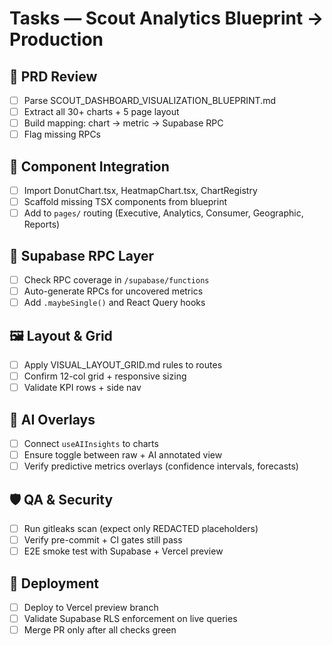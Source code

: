 # Tasks — Scout Analytics Blueprint → Production

## 📄 PRD Review
- [ ] Parse SCOUT_DASHBOARD_VISUALIZATION_BLUEPRINT.md
- [ ] Extract all 30+ charts + 5 page layout
- [ ] Build mapping: chart → metric → Supabase RPC
- [ ] Flag missing RPCs

## 🧱 Component Integration
- [ ] Import DonutChart.tsx, HeatmapChart.tsx, ChartRegistry
- [ ] Scaffold missing TSX components from blueprint
- [ ] Add to `pages/` routing (Executive, Analytics, Consumer, Geographic, Reports)

## 🔌 Supabase RPC Layer
- [ ] Check RPC coverage in `/supabase/functions`
- [ ] Auto-generate RPCs for uncovered metrics
- [ ] Add `.maybeSingle()` and React Query hooks

## 🖼️ Layout & Grid
- [ ] Apply VISUAL_LAYOUT_GRID.md rules to routes
- [ ] Confirm 12-col grid + responsive sizing
- [ ] Validate KPI rows + side nav

## 🤖 AI Overlays
- [ ] Connect `useAIInsights` to charts
- [ ] Ensure toggle between raw + AI annotated view
- [ ] Verify predictive metrics overlays (confidence intervals, forecasts)

## 🛡️ QA & Security
- [ ] Run gitleaks scan (expect only REDACTED placeholders)
- [ ] Verify pre-commit + CI gates still pass
- [ ] E2E smoke test with Supabase + Vercel preview

## 🚀 Deployment
- [ ] Deploy to Vercel preview branch
- [ ] Validate Supabase RLS enforcement on live queries
- [ ] Merge PR only after all checks green
